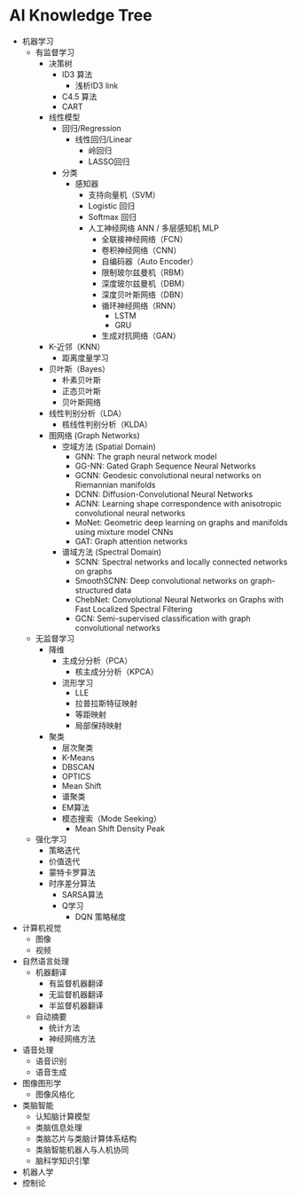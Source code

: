 # AI Knowledge Tree

- 机器学习
  - 有监督学习
    - 决策树
      - ID3 算法
        - 浅析ID3 link
      - C4.5 算法
      - CART
    - 线性模型
      - 回归/Regression
        - 线性回归/Linear 
          - 岭回归
          - LASSO回归
      - 分类
        - 感知器
          - 支持向量机（SVM）
          - Logistic 回归
          - Softmax 回归
          - 人工神经网络 ANN / 多层感知机 MLP
            - 全联接神经网络（FCN）
            - 卷积神经网络（CNN）
            - 自编码器（Auto Encoder）
            - 限制玻尔兹曼机（RBM）
            - 深度玻尔兹曼机（DBM）
            - 深度贝叶斯网络（DBN）
            - 循环神经网络（RNN）
              - LSTM
              - GRU
            - 生成对抗网络（GAN）
    - K-近邻（KNN）
      - 距离度量学习
    - 贝叶斯（Bayes）
      - 朴素贝叶斯
      - 正态贝叶斯
      - 贝叶斯网络
    - 线性判别分析（LDA）
      - 核线性判别分析（KLDA）
    - 图网络 (Graph Networks)
      - 空域方法 (Spatial Domain)
        - GNN: The graph neural network model
        - GG-NN: Gated Graph Sequence Neural Networks
        - GCNN: Geodesic convolutional neural networks on Riemannian manifolds
        - DCNN: Diffusion-Convolutional Neural Networks
        - ACNN: Learning shape correspondence with anisotropic convolutional neural networks
        - MoNet: Geometric deep learning on graphs and manifolds using mixture model CNNs
        - GAT: Graph attention networks
      - 谱域方法 (Spectral Domain)
        - SCNN: Spectral networks and locally connected networks on graphs
        - SmoothSCNN: Deep convolutional networks on graph-structured data
        - ChebNet: Convolutional Neural Networks on Graphs with Fast Localized Spectral Filtering
        - GCN: Semi-supervised classification with graph convolutional networks
  - 无监督学习
    - 降维
      - 主成分分析（PCA）
        - 核主成分分析（KPCA）
      - 流形学习
        - LLE
        - 拉普拉斯特征映射
        - 等距映射
        - 局部保持映射
    - 聚类
      - 层次聚类
      - K-Means
      - DBSCAN
      - OPTICS
      - Mean Shift
      - 谱聚类
      - EM算法
      - 模态搜索（Mode Seeking）
        - Mean Shift Density Peak
  - 强化学习
    - 策略迭代
    - 价值迭代
    - 蒙特卡罗算法
    - 时序差分算法
      - SARSA算法
      - Q学习
        - DQN 策略梯度
- 计算机视觉
  - 图像
  - 视频
- 自然语言处理
  - 机器翻译
    - 有监督机器翻译
    - 无监督机器翻译 
    - 半监督机器翻译
  - 自动摘要
    - 统计方法
    - 神经网络方法
- 语音处理
  - 语音识别
  - 语音生成
- 图像图形学
  - 图像风格化
- 类脑智能
  - 认知脑计算模型
  - 类脑信息处理
  - 类脑芯片与类脑计算体系结构
  - 类脑智能机器人与人机协同
  - 脑科学知识引擎
- 机器人学
- 控制论
